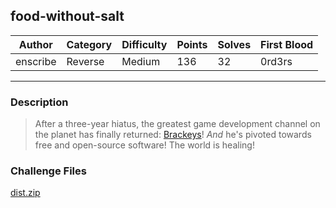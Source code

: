 ## food-without-salt

| Author   | Category   | Difficulty | Points | Solves | First Blood    |
| -------- | ---------- | ---------- | ------ | ------ | -------------- |
| enscribe | Reverse    | Medium     | 136    | 32     | 0rd3rs         |

---

### Description

> After a three-year hiatus, the greatest game development channel on the planet has finally returned: [Brackeys](https://www.youtube.com/@Brackeys)! *And* he's pivoted towards free and open-source software! The world is healing!

### Challenge Files

[dist.zip](dist)